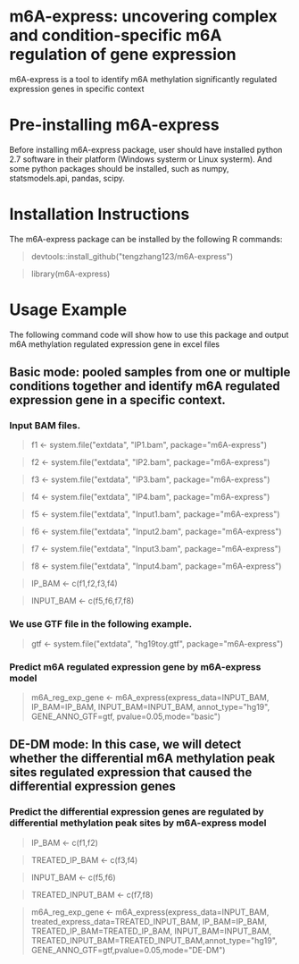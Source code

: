# m6A-express: uncovering complex and condition-specific m6A regulation of gene expression
m6A-express is  a tool to identify m6A methylation significantly regulated expression genes in specific context

# Pre-installing m6A-express
Before installing m6A-express package, user should have installed python 2.7 software in their platform (Windows systerm or Linux systerm). And some python packages should be installed, such as numpy, statsmodels.api, pandas, scipy. 

# Installation Instructions
The m6A-express package can be installed by the following R commands:
> devtools::install_github("tengzhang123/m6A-express")

> library(m6A-express)

# Usage Example
The following command code will show how to use this package and output m6A methylation regulated expression gene in excel files
## Basic mode: pooled samples from one or multiple conditions together and identify m6A regulated expression gene in a specific context.
### Input BAM files.
> f1 <- system.file("extdata", "IP1.bam", package="m6A-express")

> f2 <- system.file("extdata", "IP2.bam", package="m6A-express")

> f3 <- system.file("extdata", "IP3.bam", package="m6A-express")

> f4 <- system.file("extdata", "IP4.bam", package="m6A-express")

> f5 <- system.file("extdata", "Input1.bam", package="m6A-express")
 
> f6 <- system.file("extdata", "Input2.bam", package="m6A-express")

> f7 <- system.file("extdata", "Input3.bam", package="m6A-express")
 
> f8 <- system.file("extdata", "Input4.bam", package="m6A-express")

> IP\_BAM <- c(f1,f2,f3,f4)

> INPUT\_BAM <- c(f5,f6,f7,f8)

### We use GTF file in the following example.
> gtf <- system.file("extdata", "hg19toy.gtf", package="m6A-express")

### Predict m6A regulated expression gene by m6A-express model
> m6A_reg\_exp\_gene <- m6A_express(express_data=INPUT_BAM, IP_BAM=IP_BAM, INPUT_BAM=INPUT_BAM, annot_type="hg19", GENE_ANNO_GTF=gtf, pvalue=0.05,mode="basic")

## DE-DM mode: In this case, we will detect whether the differential m6A methylation peak sites regulated expression that caused the differential expression genes
### Predict the differential expression genes are regulated by differential methylation peak sites by m6A-express model

> IP\_BAM <- c(f1,f2)

> TREATED\_IP\_BAM <- c(f3,f4)

> INPUT\_BAM <- c(f5,f6)

> TREATED\_INPUT\_BAM <- c(f7,f8)

> m6A\_reg\_exp\_gene <- m6A_express(express_data=INPUT_BAM, treated_express_data=TREATED_INPUT_BAM, IP_BAM=IP_BAM, TREATED_IP_BAM=TREATED_IP_BAM, INPUT_BAM=INPUT_BAM, TREATED_INPUT_BAM=TREATED_INPUT_BAM,annot_type="hg19", GENE_ANNO_GTF=gtf,pvalue=0.05,mode="DE-DM")
